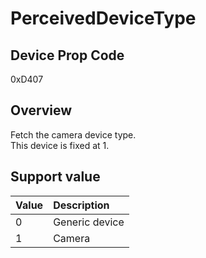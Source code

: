 # PerceivedDeviceType

## Device Prop Code

0xD407

## Overview

Fetch the camera device type.<BR>
This device is fixed at 1.

## Support value

| Value | Description |
|:---|:---|
| 0 | Generic device |
| 1 | Camera |
